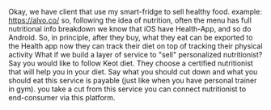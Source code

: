 Okay, we have client that use my smart-fridge to sell healthy food. example: https://alvo.co/
so, following the idea of nutrition, often the menu has full nutritional info breakdown
we know that iOS have Health-App, and so do Android.
So, in principle, after they buy, what they eat can be exported to the Health app
now they can track their diet on top of tracking their physical activity
What if we build a layer of service to "sell" personalized nutritionist?
Say you would like to follow Keot diet. They choose a certified nutritionist that will help you in your diet. Say what you should cut down and what you should eat
this service is payable (just like when you have personal trainer in gym).
you take a cut from this service
you can connect nutritionist to end-consumer via this platform.
